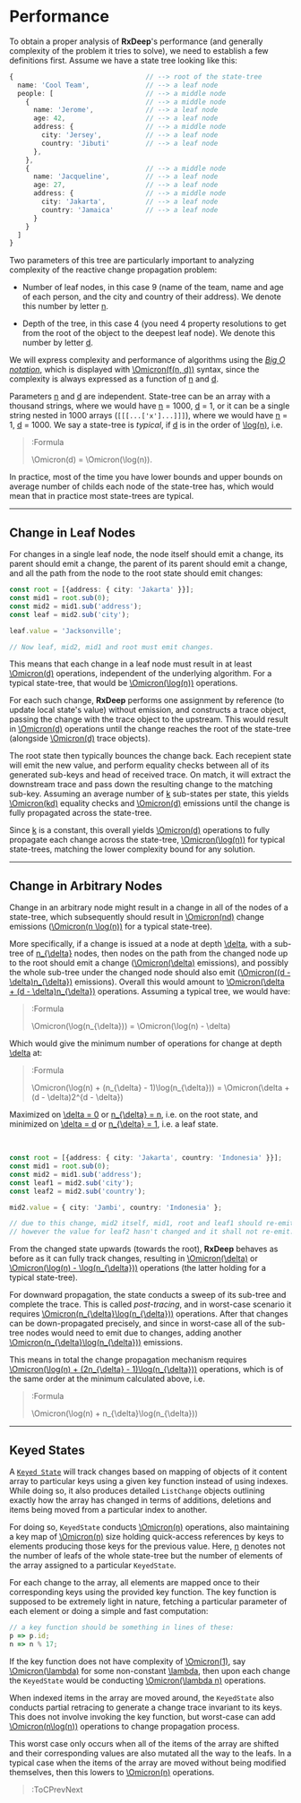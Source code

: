 # Performance

To obtain a proper analysis of **RxDeep**'s performance (and generally complexity of the problem it tries to solve),
we need to establish a few definitions first. Assume we have a state tree looking like this:

```ts
{                                 // --> root of the state-tree
  name: 'Cool Team',              // --> a leaf node
  people: [                       // --> a middle node
    {                             // --> a middle node
      name: 'Jerome',             // --> a leaf node
      age: 42,                    // --> a leaf node
      address: {                  // --> a middle node
        city: 'Jersey',           // --> a leaf node
        country: 'Jibuti'         // --> a leaf node
      },
    },
    {                             // --> a middle node
      name: 'Jacqueline',         // --> a leaf node
      age: 27,                    // --> a leaf node
      address: {                  // --> a middle node
        city: 'Jakarta',          // --> a leaf node
        country: 'Jamaica'        // --> a leaf node
      }
    }
  ]
}
```

Two parameters of this tree are particularly important to analyzing complexity of the reactive change propagation
problem:

- Number of leaf nodes, in this case 9 (name of the team, name and age of each person, and the city and country of their address).
We denote this number by letter [n](:Formula).

- Depth of the tree, in this case 4 (you need 4 property resolutions to get from the root of the object to the deepest leaf node).
We denote this number by letter [d](:Formula).

We will express complexity and performance of algorithms using the [_Big O notation_](https://en.wikipedia.org/wiki/Big_O_notation),
which is displayed with [\Omicron(f(n, d))](:Formula) syntax, since the complexity is always expressed as a function of [n](:Formula)
and [d](:Formula).

Parameters [n](:Formula) and [d](:Formula) are independent. State-tree can be an array with a thousand strings, where we would have
[n](:Formula) = 1000, [d](:Formula) = 1, or it can be a single string nested in 1000 arrays (`[[[...['x']...]]]`), where we would have
[n](:Formula) = 1, [d](:Formula) = 1000. We say a state-tree is _typical_, if [d](:Formula) is in the order of [\log(n)](:Formula), i.e. 

> :Formula
>
> \Omicron(d) = \Omicron(\log(n)).

In practice, most of the time you have lower bounds and upper bounds on average number of childs each node of the state-tree has, which would mean
that in practice most state-trees are typical.

---

## Change in Leaf Nodes

For changes in a single leaf node, the node itself should emit a change, its parent should emit a change, the parent of its parent
should emit a change, and all the path from the node to the root state should emit changes:

```ts
const root = [{address: { city: 'Jakarta' }}];
const mid1 = root.sub(0);
const mid2 = mid1.sub('address');
const leaf = mid2.sub('city');

leaf.value = 'Jacksonville';

// Now leaf, mid2, mid1 and root must emit changes.
```

This means that each change in a leaf node must result in at least [\Omicron(d)](:Formula) operations, independent of the underlying
algorithm. For a typical state-tree, that would be [\Omicron(\log(n))](:Formula) operations.

For each such change, **RxDeep** performs one assignment by reference (to update local state's value) without emission,
and constructs a trace object, passing the change with the trace object to the upstream. This would result in [\Omicron(d)](:Formula)
operations until the change reaches the root of the state-tree (alongside [\Omicron(d)](:Formula) trace objects).

The root state then typically bounces the change back. Each recepient state will emit the new value, and perform equality
checks between all of its generated sub-keys and head of received trace. On match, it will extract the downstream trace
and pass down the resulting change to the matching sub-key. Assuming an average number of [k](:Formula) sub-states per state,
this yields [\Omicron(kd)](:Formula) equality checks and [\Omicron(d)](:Formula) emissions until the change is fully
propagated across the state-tree.

Since [k](:Formula) is a constant, this overall yields [\Omicron(d)](:Formula) operations to fully propagate each change across
the state-tree, [\Omicron(\log(n))](:Formula) for typical state-trees, matching the lower complexity bound for any solution.

---

## Change in Arbitrary Nodes

Change in an arbitrary node might result in a change in all of the nodes of a state-tree, which subsequently
should result in [\Omicron(nd)](:Formula) change emissions ([\Omicron(n \log(n))](:Formula) for a typical state-tree).

More specifically, if a change is issued at a node at depth [\delta](:Formula), with a sub-tree of [n_{\delta}](:Formula)
nodes, then nodes on the path from the changed node up to the root should emit a change ([\Omicron(\delta)](:Formula) emissions),
and possibly the whole sub-tree under the changed node should also emit ([\Omicron((d - \delta)n_{\delta})](:Formula) emissions).
Overall this would amount to [\Omicron(\delta + (d - \delta)n_{\delta})](:Formula) operations. Assuming a typical tree,
we would have:

> :Formula
>
> \Omicron(\log(n_{\delta})) = \Omicron(\log(n) - \delta)

Which would give the minimum number of operations for change at depth [\delta](:Formula) at:

> :Formula
>
> \Omicron(\log(n) + (n_{\delta} - 1)\log(n_{\delta})) =
> \Omicron(\delta + (d - \delta)2^{d - \delta})

Maximized on [\delta = 0](:Formula) or [n_{\delta} = n](:Formula), i.e. on the root state,
and minimized on [\delta = d](:Formula) or [n_{\delta} = 1](:Formula), i.e. a leaf state.

<br>

```ts
const root = [{address: { city: 'Jakarta', country: 'Indonesia' }}];
const mid1 = root.sub(0);
const mid2 = mid1.sub('address');
const leaf1 = mid2.sub('city');
const leaf2 = mid2.sub('country');

mid2.value = { city: 'Jambi', country: 'Indonesia' };

// due to this change, mid2 itself, mid1, root and leaf1 should re-emit.
// however the value for leaf2 hasn't changed and it shall not re-emit.
```

From the changed state upwards (towards the root), **RxDeep** behaves as before as it can fully
track changes, resulting in [\Omicron(\delta)](:Formula) or [\Omicron(\log(n) - \log(n_{\delta}))](:Formula)
operations (the latter holding for a typical state-tree).

For downward propagation, the state conducts a sweep of its sub-tree and complete the trace. This is called
_post-tracing_, and in worst-case scenario it requires [\Omicron(n_{\delta}\log(n_{\delta}))](:Formula) operations.
After that changes can be down-propagated precisely, and since in worst-case all of the sub-tree nodes would need
to emit due to changes, adding another [\Omicron(n_{\delta}\log(n_{\delta}))](:Formula) emissions.

This means in total the change propagation mechanism requires [\Omicron(\log(n) + (2n_{\delta} - 1)\log(n_{\delta}))](:Formula)
operations, which is of the same order at the minimum calculated above, i.e.

> :Formula
>
> \Omicron(\log(n) + n_{\delta}\log(n_{\delta}))

---

## Keyed States

A [`Keyed State`](/docs/keyed-state) will track changes based on mapping of objects of it
content array to particular keys using a given key function instead of using indexes. While doing
so, it also produces detailed `ListChange` objects outlining exactly how the array has changed
in terms of additions, deletions and items being moved from a particular index to another.

For doing so, `KeyedState` conducts [\Omicron(n)](:Formula) operations, also maintaining a key map
of [\Omicron(n)](:Formula) size holding quick-access references by keys to elements producing
those keys for the previous value. Here, [n](:Formula) denotes not the number of leafs of the whole
state-tree but the number of elements of the array assigned to a particular `KeyedState`.

For each change to the array, all elements are mapped once to their corresponding keys using
the provided key function. The key function is supposed to be extremely light in nature, fetching
a particular parameter of each element or doing a simple and fast computation:

```ts
// a key function should be something in lines of these:
p => p.id;
n => n % 17;
```

If the key function does not have complexity of [\Omicron(1)](:Formula), say [\Omicron(\lambda)](:Formula)
for some non-constant [\lambda](:Formula), then upon each change the `KeyedState` would be conducting
[\Omicron(\lambda n)](:Formula) operations.

When indexed items in the array are moved around, the `KeyedState` also conducts partial retracing
to generate a change trace invariant to its keys. This does not involve invoking the key function,
but worst-case can add [\Omicron(n\log(n))](:Formula) operations to change propagation
process. 

This worst case only occurs when all of the items of the array are shifted and their corresponding
values are also mutated all the way to the leafs. In a typical case when the items of the array are
moved without being modified themselves, then this lowers to [\Omicron(n)](:Formula) operations.

> :ToCPrevNext